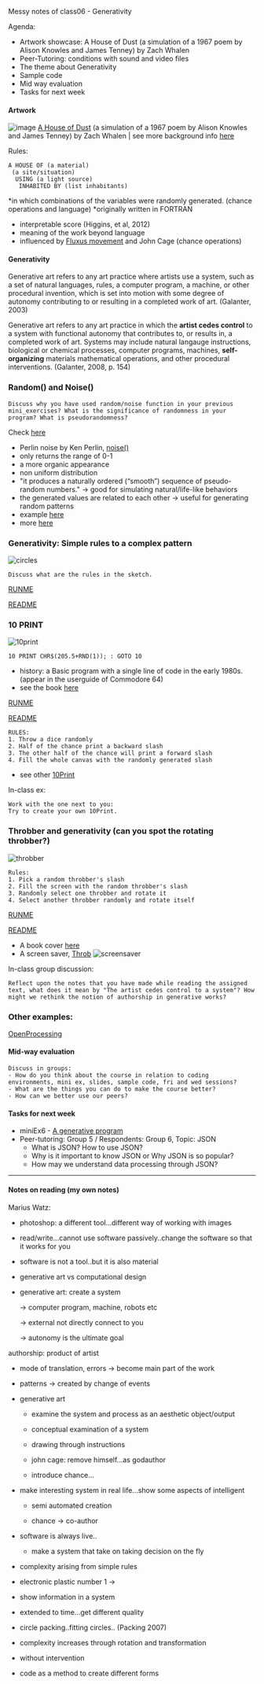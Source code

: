 Messy notes of class06 - Generativity

Agenda:
- Artwork showcase: A House of Dust (a simulation of a 1967 poem by Alison Knowles and James Tenney) by Zach Whalen
- Peer-Tutoring: conditions with sound and video files 
- The theme about Generativity
- Sample code
- Mid way evaluation
- Tasks for next week

#### Artwork
![image](https://wordandimage.files.wordpress.com/2012/04/4194960757_de88781e77_o.jpg)
[A House of Dust](http://www.zachwhalen.net/pg/dust/) (a simulation of a 1967 poem by Alison Knowles and James Tenney) by Zach Whalen | see more background info [here](http://www.artbytranslation.org/_pdf/HOUSE_OF_DUST_JOURNAL_25_08_2016_BDEF_PREVIEW.pdf)

Rules: 
```
A HOUSE OF (a material) 
 (a site/situation) 
  USING (a light source) 
   INHABITED BY (list inhabitants)
```
*in which combinations of the variables were randomly generated. (chance operations and language)
*originally written in FORTRAN
- interpretable score (Higgins, et al, 2012)
- meaning of the work beyond language
- influenced by [Fluxus movement](https://www.artsy.net/article/artsy-editorial-fluxus-movement-art-museums-galleries) and John Cage (chance operations)
 
#### Generativity

Generative art refers to any art practice where artists use a system, such as a set of natural languages, rules, a computer program, a machine, or other procedural invention, which is set into motion with some degree of autonomy contributing to or resulting in a completed work of art. (Galanter, 2003)

Generative art refers to any art practice in which the **artist cedes control** to a system with functional autonomy that contributes to, or results in, a completed work of art. Systems may include natural langauge instructions, biological or chemical processes, computer programs, machines, **self-organizing** materials mathematical operations, and other procedural interventions. (Galanter, 2008, p. 154)

### Random() and Noise()
```
Discuss why you have used random/noise function in your previous mini_exercises? What is the significance of randomness in your program? What is pseudorandomness?
```
Check [here](https://www.openprocessing.org/browse/?q=noise&time=anytime&type=tags#)

- Perlin noise by Ken Perlin, [noise()](https://p5js.org/reference/#/p5/noise)
 - only returns the range of 0-1
 - a more organic appearance 
 - non uniform distribution 
 - "it produces a naturally ordered (“smooth”) sequence of pseudo-random numbers." -> good for simulating natural/life-like behaviors
  - the generated values are related to each other -> useful for generating random patterns
 - example [here](https://blog.federicopepe.com/2016/06/random-vs-perlin-noise/)
 - more [here](https://eev.ee/blog/2016/05/29/perlin-noise/)
 
### Generativity: Simple rules to a complex pattern

![circles](https://github.com/AUAP/AP2018/blob/master/class06/complex_balls.gif)
```
Discuss what are the rules in the sketch.
```
[RUNME](https://rawgit.com/AUAP/AP2018/master/class06/sketch06c/index.html)

[README](https://github.com/AUAP/AP2018/blob/master/class06/sketch06c/sketch.js)

### 10 PRINT
![10print](https://github.com/AUAP/AP2018/blob/master/class06/10Print.png)
```
10 PRINT CHR$(205.5+RND(1)); : GOTO 10
```
- history: a Basic program with a single line of code in the early 1980s. (appear in the userguide of Commodore 64)
- see the book [here](https://www.amazon.com/gp/product/0262018462/ref=as_li_ss_tl?ie=UTF8&camp=1789&creative=390957&creativeASIN=0262018462&linkCode=as2&tag=slatmaga-20)

[RUNME](https://rawgit.com/AUAP/AP2018/master/class06/sketch06a/index.html)

[README](https://github.com/AUAP/AP2018/blob/master/class06/sketch06a/sketch.js)

```
RULES:
1. Throw a dice randomly
2. Half of the chance print a backward slash
3. The other half of the chance will print a forward slash
4. Fill the whole canvas with the randomly generated slash
```
- see other [10Print](https://twitter.com/hashtag/10print?src=hash)

In-class ex: 
```
Work with the one next to you:
Try to create your own 10Print. 
```
### Throbber and generativity (can you spot the rotating throbber?)

![throbber](https://github.com/AUAP/AP2018/blob/master/class06/throbbering1.gif)

```
Rules:
1. Pick a random throbber's slash
2. Fill the screen with the random throbber's slash
3. Randomly select one throbber and rotate it
4. Select another throbber randomly and rotate itself
```
[RUNME](https://rawgit.com/AUAP/AP2018/master/class06/sketch06b/index.html)

[README](https://github.com/AUAP/AP2018/blob/master/class06/sketch06b/sketch.js)

- A book cover [here](http://arts.au.dk/uploads/pics/WinnieSoon-DissertationCover.jpg)
- A screen saver, [Throb](https://github.com/siusoon/Throb/blob/master/README.md)
![screensaver](https://github.com/AUAP/AP2018/blob/master/class06/screensaver.png)

In-class group discussion: 
```
Reflect upon the notes that you have made while reading the assigned text, what does it mean by "The artist cedes control to a system"? How might we rethink the notion of authorship in generative works?
```
### Other examples:
[OpenProcessing](https://www.openprocessing.org/browse/?q=generative&time=anytime&type=tags#)

#### Mid-way evaluation
```
Discuss in groups:
- How do you think about the course in relation to coding environments, mini ex, slides, sample code, fri and wed sessions?
- What are the things you can do to make the course better?
- How can we better use our peers?
```
#### Tasks for next week
- miniEx6 - [A generative program](https://github.com/AUAP/AP2018/blob/master/all_miniex/mini_ex6.md)
- Peer-tutoring: Group 5 / Respondents: Group 6, Topic: JSON
    - What is JSON? How to use JSON?
    - Why is it important to know JSON or Why JSON is so popular?
    - How may we understand data processing through JSON?

---
#### Notes on reading (my own notes)
Marius Watz:

- photoshop: a different tool...different way of working with images

- read/write...cannot use software passively..change the software so that it works for you

- software is not a tool..but it is also material

- generative art vs computational design

- generative art: create a system

    -> computer program, machine, robots etc

    -> external not directly connect to you

    -> autonomy is the ultimate goal

authorship: product of artist

- mode of translation, errors -> become main part of the work

- patterns -> created by change of events

- generative art

    - examine the system and process as an aesthetic object/output 

    - conceptual examination of a system

    - drawing through instructions

    - john cage: remove himself...as godauthor

    - introduce chance...

- make interesting system in real life...show some aspects of intelligent

    - semi automated creation

    - chance -> co-author

- software is always live..

    - make a system that take on taking decision on the fly

- complexity arising from simple rules

- electronic plastic number 1 ->

- show information in a system

- extended to time...get different quality

- circle packing..fitting circles.. (Packing 2007)

- complexity increases through rotation and transformation

- without intervention

- code as a method to create different forms

